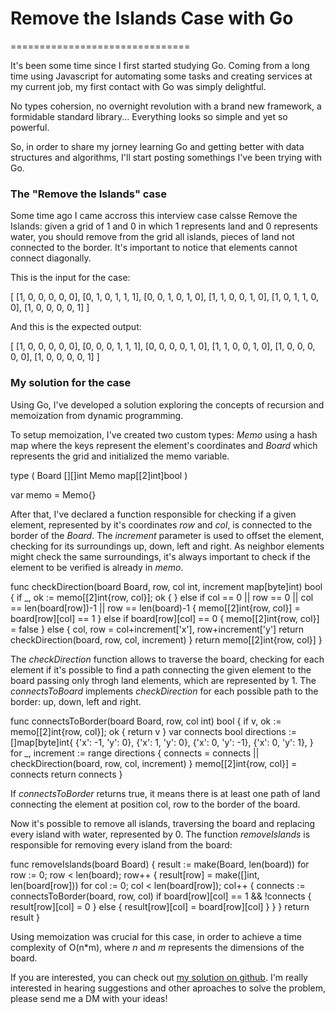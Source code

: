 # Remove the Islands Case with Go

===============================

It's been some time since I first started studying Go. Coming from a long time using Javascript for automating some tasks and creating services at my current job, my first contact with Go was simply delightful.

No types cohersion, no overnight revolution with a brand new framework, a formidable standard library... Everything looks so simple and yet so powerful.

So, in order to share my jorney learning Go and getting better with data structures and algorithms, I'll start posting somethings I've been trying with Go.

### The "Remove the Islands" case

Some time ago I came accross this interview case calsse Remove the Islands: given a grid of 1 and 0 in which 1 represents land and 0 represents water, you should remove from the grid all islands, pieces of land not connected to the border. It's important to notice that elements cannot connect diagonally.

This is the input for the case:

\[
    \[1, 0, 0, 0, 0, 0\],
    \[0, 1, 0, 1, 1, 1\],
    \[0, 0, 1, 0, 1, 0\],
    \[1, 1, 0, 0, 1, 0\],
    \[1, 0, 1, 1, 0, 0\],
    \[1, 0, 0, 0, 0, 1\]
\]

And this is the expected output:

\[
    \[1, 0, 0, 0, 0, 0\],
    \[0, 0, 0, 1, 1, 1\],
    \[0, 0, 0, 0, 1, 0\],
    \[1, 1, 0, 0, 1, 0\],
    \[1, 0, 0, 0, 0, 0\],
    \[1, 0, 0, 0, 0, 1\]
\]

### My solution for the case

Using Go, I've developed a solution exploring the concepts of recursion and memoization from dynamic programming.

To setup memoization, I've created two custom types: _Memo_ using a hash map where the keys represent the element's coordinates and _Board_ which represents the grid and initialized the memo variable.

type (
    Board \[\]\[\]int
    Memo  map\[\[2\]int\]bool
)

var memo = Memo{}

After that, I've declared a function responsible for checking if a given element, represented by it's coordinates _row_ and _col_, is connected to the border of the _Board_. The _increment_ parameter is used to offset the element, checking for its surroundings up, down, left and right. As neighbor elements might check the same surroundings, it's always important to check if the element to be verified is already in _memo_.

func checkDirection(board Board, row, col int, increment map\[byte\]int) bool {
    if \_, ok := memo\[\[2\]int{row, col}\]; ok {
    } else if col == 0 || row == 0 || col == len(board\[row\])-1 || row == len(board)-1 {
        memo\[\[2\]int{row, col}\] = board\[row\]\[col\] == 1
    } else if board\[row\]\[col\] == 0 {
        memo\[\[2\]int{row, col}\] = false
    } else {
        col, row = col+increment\['x'\], row+increment\['y'\]
        return checkDirection(board, row, col, increment)
    }
    return memo\[\[2\]int{row, col}\]
}

The _checkDirection_ function allows to traverse the board, checking for each element if it's possible to find a path connecting the given element to the board passing only throgh land elements, which are represented by 1. The _connectsToBoard_ implements _checkDirection_ for each possible path to the border: up, down, left and right.

func connectsToBorder(board Board, row, col int) bool {
    if v, ok := memo\[\[2\]int{row, col}\]; ok {
        return v
    }
    var connects bool
    directions := \[\]map\[byte\]int{
        {'x': -1, 'y': 0},
        {'x': 1, 'y': 0},
        {'x': 0, 'y': -1},
        {'x': 0, 'y': 1},
    }
    for \_, increment := range directions {
        connects = connects || checkDirection(board, row, col, increment)
    }
    memo\[\[2\]int{row, col}\] = connects
    return connects
}

If _connectsToBorder_ returns true, it means there is at least one path of land connecting the element at position col, row to the border of the board.

Now it's possible to remove all islands, traversing the board and replacing every island with water, represented by 0. The function _removeIslands_ is responsible for removing every island from the board:

func removeIslands(board Board) {
    result := make(Board, len(board))
    for row := 0; row < len(board); row++ {
        result\[row\] = make(\[\]int, len(board\[row\]))
        for col := 0; col < len(board\[row\]); col++ {
            connects := connectsToBorder(board, row, col)
            if board\[row\]\[col\] == 1 && !connects {
                result\[row\]\[col\] = 0
            } else {
                result\[row\]\[col\] = board\[row\]\[col\]
            }
        }
    }
    return result
}

Using memoization was crucial for this case, in order to achieve a time complexity of O(n\*m), where _n_ and _m_ represents the dimensions of the board.

If you are interested, you can check out [my solution on github](https://github.com/gzitei/just_studying/blob/main/remove-the-islands/). I'm really interested in hearing suggestions and other aproaches to solve the problem, please send me a DM with your ideas!